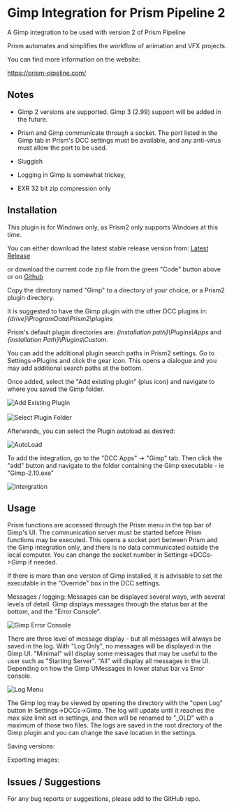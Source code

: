 # **Gimp Integration for Prism Pipeline 2**
A Gimp integration to be used with version 2 of Prism Pipeline 

Prism automates and simplifies the workflow of animation and VFX projects.

You can find more information on the website:

https://prism-pipeline.com/


## **Notes**

- Gimp 2 versions are supported.  Gimp 3 (2.99) support will be added in the future.
- Prism and Gimp communicate through a socket.  The port listed in the Gimp tab in Prism's DCC settings must be available, and any anti-virus must allow the port to be used.

- Sluggish

- Logging in Gimp is somewhat trickey, 

- EXR 32 bit zip compression only




## **Installation**

This plugin is for Windows only, as Prism2 only supports Windows at this time.

You can either download the latest stable release version from: [Latest Release](https://github.com/AltaArts/Gimp_Integration--Prism-Plugin/releases/latest)

or download the current code zip file from the green "Code" button above or on [Github](https://github.com/AltaArts/Gimp_Integration--Prism-Plugin)

Copy the directory named "Gimp" to a directory of your choice, or a Prism2 plugin directory.

It is suggested to have the Gimp plugin with the other DCC plugins in: *{drive}\ProgramData\Prism2\plugins*

Prism's default plugin directories are: *{installation path}\Plugins\Apps* and *{installation Path}\Plugins\Custom*.

You can add the additional plugin search paths in Prism2 settings.  Go to Settings->Plugins and click the gear icon.  This opens a dialogue and you may add additional search paths at the bottom.

Once added, select the "Add existing plugin" (plus icon) and navigate to where you saved the Gimp folder.

![Add Existing Plugin](https://github.com/AltaArts/Gimp_Integration--Prism-Plugin/assets/86539171/d86e3b34-d172-4cd8-b238-147ff6a25106)<br/><br/>
![Select Plugin Folder](https://github.com/AltaArts/Gimp_Integration--Prism-Plugin/assets/86539171/8a434886-9520-4048-83d1-e9d7a19e427c)


Afterwards, you can select the Plugin autoload as desired:

![AutoLoad](https://github.com/AltaArts/Gimp_Integration--Prism-Plugin/assets/86539171/1f0295c3-709d-4937-88fb-3d63d43d779c)

To add the integration, go to the "DCC Apps" -> "Gimp" tab.  Then click the "add" button and navigate to the folder containing the Gimp executable - ie "Gimp-2.10.exe"

![Intergration](https://github.com/AltaArts/Gimp_Integration--Prism-Plugin/assets/86539171/8c0b64d6-b0c2-44fa-a159-fe7512d9b0c2)


## **Usage**
Prism functions are accessed through the Prism menu in the top bar of Gimp's UI.  The communication server must be started before Prism functions may be executed.  This opens a socket port between Prism and the Gimp integration only, and there is no data communicated outside the local computer.  You can change the socket number in Settings->DCCs->Gimp if needed.

If there is more than one version of Gimp installed, it is advisable to set the executable in the "Override" box in the DCC settings.

Messages / logging:  Messages can be displayed several ways, with several levels of detail.  Gimp displays messages through the status bar at the bottom, and the "Error Console".

![Gimp Error Console](https://github.com/AltaArts/Gimp_Integration--Prism-Plugin/assets/86539171/67df98e5-ae36-4a11-a60d-dbd3bbfdb3c5)

There are three level of message display - but all messages will always be saved in the log.  With "Log Only", no messages will be displayed in the Gimp UI.  "Minimal" will display some messages that may be useful to the user such as "Starting Server".  "All" will display all messages in the UI.  Depending on how the Gimp UMessages in lower status bar vs Error console.

![Log Menu](https://github.com/AltaArts/Gimp_Integration--Prism-Plugin/assets/86539171/f0de1aef-72b2-4b4c-bc5f-495414f321a6)

The Gimp log may be viewed by opening the directory with the "open Log" button in Settings->DCCs->Gimp.  The log will update until it reaches the max size limit set in settings, and then will be renamed to "_OLD" with a maximum of those two files.  The logs are saved in the root directory of the Gimp plugin and you can change the save location in the settings.



Saving versions:

Exporting images:








## **Issues / Suggestions**

For any bug reports or suggestions, please add to the GitHub repo.
